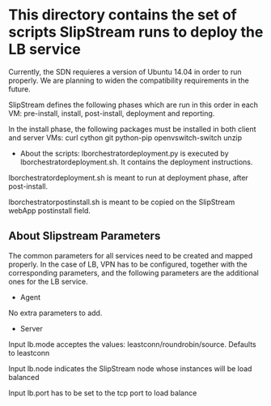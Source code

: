 # This directory contains the set of scripts SlipStream runs to deploy the LB service
Currently, the SDN requieres a version of Ubuntu 14.04 in order to run properly. We are planning to widen the compatibility requirements in the future.

SlipStream defines the following phases which are run in this order in each VM:
pre-install, install, post-install, deployment and reporting.

In the install phase, the following packages must be installed in both client and server VMs:
curl
cython
git
python-pip
openvswitch-switch
unzip

* About the scripts:
lborchestratordeployment.py is executed by lborchestratordeployment.sh. It contains the deployment instructions.

lborchestratordeployment.sh is meant to run at deployment phase, after post-install.

lborchestratorpostinstall.sh is meant to be copied on the SlipStream webApp postinstall field. 

## About Slipstream Parameters
The common parameters for all services need to be created and mapped properly. In the case of LB, VPN has to be configured, together with the corresponding parameters, and the following parameters are the additional ones for the LB service.

* Agent

No extra parameters to add.

* Server

Input lb.mode acceptes the values: leastconn/roundrobin/source. Defaults to leastconn

Input lb.node indicates the SlipStream node whose instances will be load balanced

Input lb.port has to be set to the tcp port to load balance

